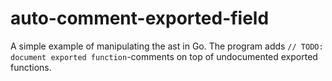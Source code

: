 # auto-comment-exported-field

A simple example of manipulating the ast in Go. The program adds `// TODO: document exported function`-comments on top of undocumented exported functions.

